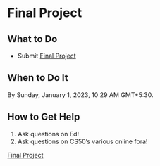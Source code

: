 # Final Project

## **What to Do**

- Submit [Final Project](Final%20Project%20ee62ad8aea3e4dce82df8f4afe92c629/Final%20Project%2053aff07e01ca45e6a7a41e6145d2414e.md)

## **When to Do It**

By Sunday, January 1, 2023, 10:29 AM GMT+5:30.

## **How to Get Help**

1. Ask questions on Ed!
2. Ask questions on CS50’s various online fora!

[Final Project](Final%20Project%20ee62ad8aea3e4dce82df8f4afe92c629/Final%20Project%2053aff07e01ca45e6a7a41e6145d2414e.md)